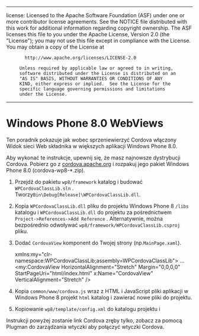 * * *

license: Licensed to the Apache Software Foundation (ASF) under one or more contributor license agreements. See the NOTICE file distributed with this work for additional information regarding copyright ownership. The ASF licenses this file to you under the Apache License, Version 2.0 (the "License"); you may not use this file except in compliance with the License. You may obtain a copy of the License at

           http://www.apache.org/licenses/LICENSE-2.0
    
         Unless required by applicable law or agreed to in writing,
         software distributed under the License is distributed on an
         "AS IS" BASIS, WITHOUT WARRANTIES OR CONDITIONS OF ANY
         KIND, either express or implied.  See the License for the
         specific language governing permissions and limitations
         under the License.
    

* * *

# Windows Phone 8.0 WebViews

Ten poradnik pokazuje jak wobec sprzeniewierzyć Cordova włączony Widok sieci Web składnika w większych aplikacji Windows Phone 8.0.

Aby wykonać te instrukcje, upewnij się, że masz najnowsze dystrybucji Cordova. Pobierz go z [cordova.apache.org](http://cordova.apache.org) i rozpakuj jego pakiet Windows Phone 8.0 (cordova-wp8-*.zip).

  1. Przejdź do pakietu `wp8/framework` katalog i budować `WPCordovaClassLib.sln` . Tworzy`Bin\Debug[Release]\WPCordovaClassLib.dll`.

  2. Kopia `WPCordovaClassLib.dll` pliku do projektu Windows Phone 8 `/libs` katalogu i `WPCordovaClassLib.dll` do projektu za pośrednictwem `Project->References->Add Reference` . Alternatywnie, można bezpośrednio odwoływać `wp8/framework/WPCordovaClassLib.csproj` pliku.

  3. Dodać `CordovaView` komponent do Twojej strony (np.`MainPage.xaml`).
    
        xmlns:my="clr-namespace:WPCordovaClassLib;assembly=WPCordovaClassLib">
        ...
        <my:CordovaView HorizontalAlignment="Stretch" Margin="0,0,0,0" 
        StartPageUri="html/index.html" x:Name="CordovaView" VerticalAlignment="Stretch" />
        

  4. Kopia `common/www/cordova.js` wraz z HTML i JavaScript pliki aplikacji w Windows Phone 8 projekt `html` katalog i zawierać nowe pliki do projektu.

  5. Kopiowanie `wp8/template/config.xml` do katalogu projektu i

Instrukcji powyżej zostanie link Cordova zręby tylko, zobacz za pomocą Plugman do zarządzania wtyczki aby połączyć wtyczki Cordova.